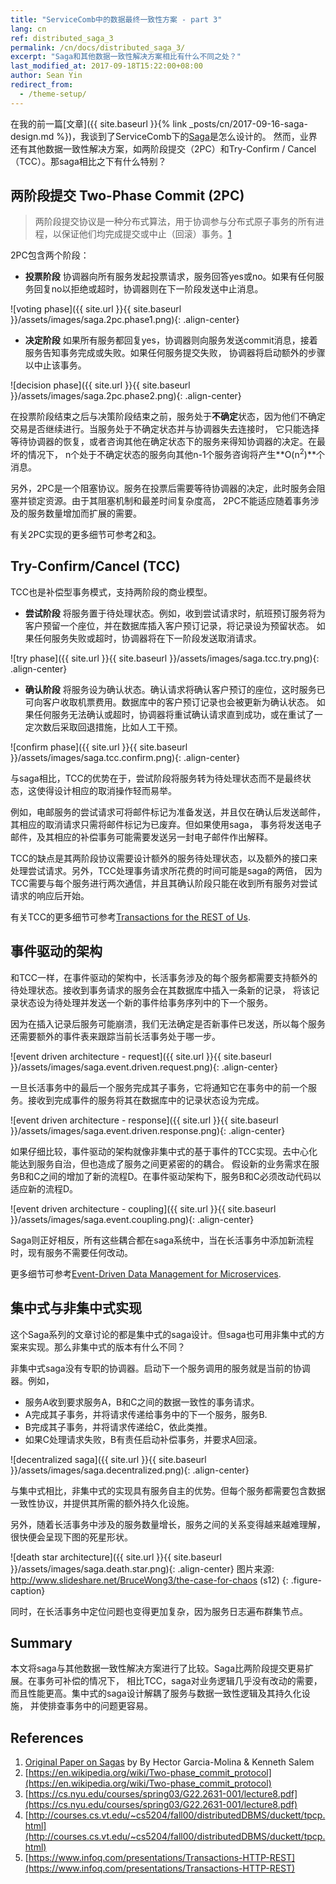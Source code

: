 ```yaml
---
title: "ServiceComb中的数据最终一致性方案 - part 3"
lang: cn
ref: distributed_saga_3
permalink: /cn/docs/distributed_saga_3/
excerpt: "Saga和其他数据一致性解决方案相比有什么不同之处？"
last_modified_at: 2017-09-18T15:22:00+08:00
author: Sean Yin
redirect_from:
  - /theme-setup/
---
```


在我的前一篇[文章]({{ site.baseurl }}{% link _posts/cn/2017-09-16-saga-design.md %})，我谈到了ServiceComb下的[Saga][1]是怎么设计的。
然而，业界还有其他数据一致性解决方案，如两阶段提交（2PC）和Try-Confirm / Cancel（TCC）。那saga相比之下有什么特别？

## 两阶段提交 Two-Phase Commit (2PC)
>两阶段提交协议是一种分布式算法，用于协调参与分布式原子事务的所有进程，以保证他们均完成提交或中止（回滚）事务。[1]

2PC包含两个阶段：
* **投票阶段** 协调器向所有服务发起投票请求，服务回答yes或no。如果有任何服务回复no以拒绝或超时，协调器则在下一阶段发送中止消息。

![voting phase]({{ site.url }}{{ site.baseurl }}/assets/images/saga.2pc.phase1.png){: .align-center}

* **决定阶段** 如果所有服务都回复yes，协调器则向服务发送commit消息，接着服务告知事务完成或失败。如果任何服务提交失败，
协调器将启动额外的步骤以中止该事务。

![decision phase]({{ site.url }}{{ site.baseurl }}/assets/images/saga.2pc.phase2.png){: .align-center}

在投票阶段结束之后与决策阶段结束之前，服务处于**不确定**状态，因为他们不确定交易是否继续进行。当服务处于不确定状态并与协调器失去连接时，
它只能选择等待协调器的恢复，或者咨询其他在确定状态下的服务来得知协调器的决定。在最坏的情况下，
n个处于不确定状态的服务向其他n-1个服务咨询将产生**O(n<sup>2</sup>)**个消息。

另外，2PC是一个阻塞协议。服务在投票后需要等待协调器的决定，此时服务会阻塞并锁定资源。由于其阻塞机制和最差时间复杂度高，
2PC不能适应随着事务涉及的服务数量增加而扩展的需要。

有关2PC实现的更多细节可参考[2]和[3]。

## Try-Confirm/Cancel (TCC)
TCC也是补偿型事务模式，支持两阶段的商业模型。
* **尝试阶段** 将服务置于待处理状态。例如，收到尝试请求时，航班预订服务将为客户预留一个座位，并在数据库插入客户预订记录，将记录设为预留状态。
如果任何服务失败或超时，协调器将在下一阶段发送取消请求。

![try phase]({{ site.url }}{{ site.baseurl }}/assets/images/saga.tcc.try.png){: .align-center}

* **确认阶段** 将服务设为确认状态。确认请求将确认客户预订的座位，这时服务已可向客户收取机票费用。数据库中的客户预订记录也会被更新为确认状态。
如果任何服务无法确认或超时，协调器将重试确认请求直到成功，或在重试了一定次数后采取回退措施，比如人工干预。

![confirm phase]({{ site.url }}{{ site.baseurl }}/assets/images/saga.tcc.confirm.png){: .align-center}

与saga相比，TCC的优势在于，尝试阶段将服务转为待处理状态而不是最终状态，这使得设计相应的取消操作轻而易举。

例如，电邮服务的尝试请求可将邮件标记为准备发送，并且仅在确认后发送邮件，其相应的取消请求只需将邮件标记为已废弃。但如果使用saga，
事务将发送电子邮件，及其相应的补偿事务可能需要发送另一封电子邮件作出解释。

TCC的缺点是其两阶段协议需要设计额外的服务待处理状态，以及额外的接口来处理尝试请求。另外，TCC处理事务请求所花费的时间可能是saga的两倍，
因为TCC需要与每个服务进行两次通信，并且其确认阶段只能在收到所有服务对尝试请求的响应后开始。

有关TCC的更多细节可参考[Transactions for the REST of Us][4].

## 事件驱动的架构
和TCC一样，在事件驱动的架构中，长活事务涉及的每个服务都需要支持额外的待处理状态。接收到事务请求的服务会在其数据库中插入一条新的记录，
将该记录状态设为待处理并发送一个新的事件给事务序列中的下一个服务。
 
因为在插入记录后服务可能崩溃，我们无法确定是否新事件已发送，所以每个服务还需要额外的事件表来跟踪当前长活事务处于哪一步。

![event driven architecture - request]({{ site.url }}{{ site.baseurl }}/assets/images/saga.event.driven.request.png){: .align-center}

一旦长活事务中的最后一个服务完成其子事务，它将通知它在事务中的前一个服务。接收到完成事件的服务将其在数据库中的记录状态设为完成。

![event driven architecture - response]({{ site.url }}{{ site.baseurl }}/assets/images/saga.event.driven.response.png){: .align-center}

如果仔细比较，事件驱动的架构就像非集中式的基于事件的TCC实现。去中心化能达到服务自治，但也造成了服务之间更紧密的的耦合。
假设新的业务需求在服务B和C之间的增加了新的流程D。在事件驱动架构下，服务B和C必须改动代码以适应新的流程D。

![event driven architecture - coupling]({{ site.url }}{{ site.baseurl }}/assets/images/saga.event.coupling.png){: .align-center}

Saga则正好相反，所有这些耦合都在saga系统中，当在长活事务中添加新流程时，现有服务不需要任何改动。

更多细节可参考[Event-Driven Data Management for Microservices][5].

## 集中式与非集中式实现
这个Saga系列的文章讨论的都是集中式的saga设计。但saga也可用非集中式的方案来实现。那么非集中式的版本有什么不同？

非集中式saga没有专职的协调器。启动下一个服务调用的服务就是当前的协调器。例如，
* 服务A收到要求服务A，B和C之间的数据一致性的事务请求。
* A完成其子事务，并将请求传递给事务中的下一个服务，服务B.
* B完成其子事务，并将请求传递给C，依此类推。
* 如果C处理请求失败，B有责任启动补偿事务，并要求A回滚。

![decentralized saga]({{ site.url }}{{ site.baseurl }}/assets/images/saga.decentralized.png){: .align-center}

与集中式相比，非集中式的实现具有服务自主的优势。但每个服务都需要包含数据一致性协议，并提供其所需的额外持久化设施。

另外，随着长活事务中涉及的服务数量增长，服务之间的关系变得越来越难理解，很快便会呈现下图的死星形状。

![death star architecture]({{ site.url }}{{ site.baseurl }}/assets/images/saga.death.star.png){: .align-center}
图片来源: http://www.slideshare.net/BruceWong3/the-case-for-chaos (s12)
{: .figure-caption}

同时，在长活事务中定位问题也变得更加复杂，因为服务日志遍布群集节点。

## Summary
本文将saga与其他数据一致性解决方案进行了比较。Saga比两阶段提交更易扩展。在事务可补偿的情况下，
相比TCC，saga对业务逻辑几乎没有改动的需要，而且性能更高。集中式的saga设计解耦了服务与数据一致性逻辑及其持久化设施，
并使排查事务中的问题更容易。

## References
1. [Original Paper on Sagas][1] by By Hector Garcia-Molina & Kenneth Salem
1. [https://en.wikipedia.org/wiki/Two-phase_commit_protocol](https://en.wikipedia.org/wiki/Two-phase_commit_protocol)
1. [https://cs.nyu.edu/courses/spring03/G22.2631-001/lecture8.pdf](https://cs.nyu.edu/courses/spring03/G22.2631-001/lecture8.pdf)
1. [http://courses.cs.vt.edu/~cs5204/fall00/distributedDBMS/duckett/tpcp.html](http://courses.cs.vt.edu/~cs5204/fall00/distributedDBMS/duckett/tpcp.html)
1. [https://www.infoq.com/presentations/Transactions-HTTP-REST](https://www.infoq.com/presentations/Transactions-HTTP-REST)

[1]:https://en.wikipedia.org/wiki/Two-phase_commit_protocol
[2]:https://cs.nyu.edu/courses/spring03/G22.2631-001/lecture8.pdf
[3]:http://courses.cs.vt.edu/~cs5204/fall00/distributedDBMS/duckett/tpcp.html
[4]:https://www.infoq.com/presentations/Transactions-HTTP-REST
[5]:https://www.nginx.com/blog/event-driven-data-management-microservices/
